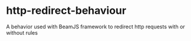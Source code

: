 # http-redirect-behaviour
A behavior used with BeamJS framework to redirect http requests with or without rules
